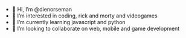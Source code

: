 - 👋 Hi, I’m @dienorseman
- 👀 I’m interested in coding, rick and morty and videogames
- 🌱 I’m currently learning javascript and python
- 💞️ I’m looking to collaborate on web, mobile and game development


<!---
dienorseman/dienorseman is a ✨ special ✨ repository because its `README.md` (this file) appears on your GitHub profile.
You can click the Preview link to take a look at your changes.
--->
